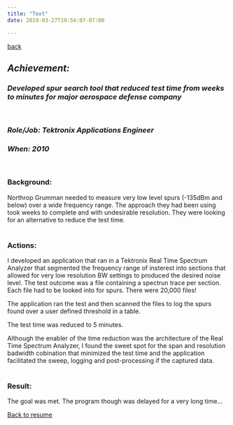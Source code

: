 ```yaml
---
title: "Text"
date: 2019-03-27T19:54:07-07:00

---
```

[back](/resume)
## ***Achievement:***<br>
### ***Developed spur search tool that reduced test time from weeks to minutes for major aerospace defense company*** 
<p><br/></p>

### ***Role/Job: Tektronix Applications Engineer***
### ***When: 2010***
<p><br/></p>
  
### Background:
Northrop Grumman needed to measure very low level spurs (-135dBm and below) over a wide frequency range. The approach they had been using took weeks to complete and with undesirable resolution. They were looking for an alternative to reduce the test time.  <br><br>

### Actions:
I developed an application that ran in a Tektronix Real Time Spectrum Analyzer that segmented the frequency range of insterest into sections that allowed for very low resolution BW settings to produced the desired noise level. The test outcome was a file containing a spectrun trace per section. Each file had to be looked into for spurs. There were 20,000 files! 

The application ran the test and then scanned the files to log the spurs found over a user defined threshold in a table.

The test time was reduced to 5 minutes.

Although the enabler of the time reduction was the architecture of the Real Time Spectrum Analyzer, I found the sweet spot for the span and resolution badwidth cobination that minimized the test time and the application facilitated the sweep, logging and post-processing if the captured data.<br><br>

### Result:
The goal was met. The program though was delayed for a very long time...


[Back to resume](/resume) 